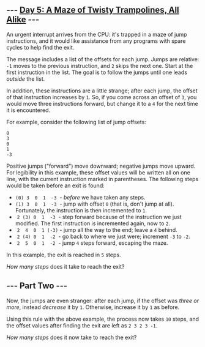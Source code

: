 \--- [Day 5: A Maze of Twisty Trampolines, All Alike](https://adventofcode.com/2017/day/5) ---
-------------------------------------------------------

An urgent interrupt arrives from the CPU: it's trapped in a maze of jump instructions, and it would like assistance from any programs with spare cycles to help find the exit.

The message includes a list of the offsets for each jump. Jumps are relative: `-1` moves to the previous instruction, and `2` skips the next one. Start at the first instruction in the list. The goal is to follow the jumps until one leads _outside_ the list.

In addition, these instructions are a little strange; after each jump, the offset of that instruction increases by `1`. So, if you come across an offset of `3`, you would move three instructions forward, but change it to a `4` for the next time it is encountered.

For example, consider the following list of jump offsets:

    0
    3
    0
    1
    -3
    

Positive jumps ("forward") move downward; negative jumps move upward. For legibility in this example, these offset values will be written all on one line, with the current instruction marked in parentheses. The following steps would be taken before an exit is found:

*   `(0) 3  0  1  -3`  - _before_ we have taken any steps.
*   `(1) 3  0  1  -3`  - jump with offset `0` (that is, don't jump at all). Fortunately, the instruction is then incremented to `1`.
*    `2 (3) 0  1  -3`  - step forward because of the instruction we just modified. The first instruction is incremented again, now to `2`.
*    `2  4  0  1 (-3)` - jump all the way to the end; leave a `4` behind.
*    `2 (4) 0  1  -2`  - go back to where we just were; increment `-3` to `-2`.
*    `2  5  0  1  -2`  - jump `4` steps forward, escaping the maze.

In this example, the exit is reached in `5` steps.

_How many steps_ does it take to reach the exit?


\--- Part Two ---
-----------------

Now, the jumps are even stranger: after each jump, if the offset was _three or more_, instead _decrease_ it by `1`. Otherwise, increase it by `1` as before.

Using this rule with the above example, the process now takes `10` steps, and the offset values after finding the exit are left as `2 3 2 3 -1`.

_How many steps_ does it now take to reach the exit?
